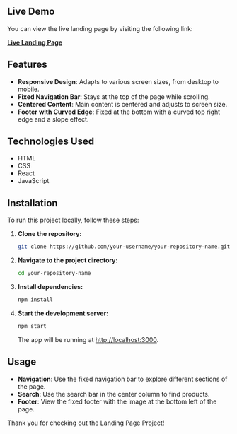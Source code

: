 ## Live Demo

You can view the live landing page by visiting the following link:

[**Live Landing Page**](https://pagetlandingpdarling-caramel-c9ac74.netlify.app/)

## Features

- **Responsive Design**: Adapts to various screen sizes, from desktop to mobile.
- **Fixed Navigation Bar**: Stays at the top of the page while scrolling.
- **Centered Content**: Main content is centered and adjusts to screen size.
- **Footer with Curved Edge**: Fixed at the bottom with a curved top right edge and a slope effect.

## Technologies Used

- HTML
- CSS
- React
- JavaScript

## Installation

To run this project locally, follow these steps:

1. **Clone the repository:**

    ```bash
    git clone https://github.com/your-username/your-repository-name.git
    ```

2. **Navigate to the project directory:**

    ```bash
    cd your-repository-name
    ```

3. **Install dependencies:**

    ```bash
    npm install
    ```

4. **Start the development server:**

    ```bash
    npm start
    ```

    The app will be running at [http://localhost:3000](http://localhost:3000).

## Usage

- **Navigation**: Use the fixed navigation bar to explore different sections of the page.
- **Search**: Use the search bar in the center column to find products.
- **Footer**: View the fixed footer with the image at the bottom left of the page.


Thank you for checking out the Landing Page Project!
